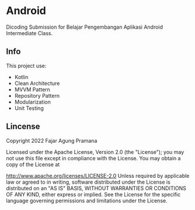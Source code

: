 # Android
Dicoding Submission for Belajar Pengembangan Aplikasi Android Intermediate Class.

## Info
This project use:
- Kotlin
- Clean Architecture
- MVVM Pattern
- Repository Pattern
- Modularization
- Unit Testing

## Lincense
Copyright 2022 Fajar Agung Pramana

Licensed under the Apache License, Version 2.0 (the "License"); you may not use this file except in compliance with the License. You may obtain a copy of the License at

http://www.apache.org/licenses/LICENSE-2.0
Unless required by applicable law or agreed to in writing, software distributed under the License is distributed on an "AS IS" BASIS, WITHOUT WARRANTIES OR CONDITIONS OF ANY KIND, either express or implied. See the License for the specific language governing permissions and limitations under the License.
